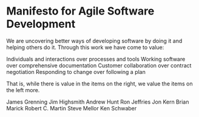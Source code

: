 # Manifesto for Agile Software Development

We are uncovering better ways of developing 
software by doing it and helping others do it.
Through this work we have come to value:


Individuals and interactions over processes and tools
Working software over comprehensive documentation
Customer collaboration over contract negotiation
Responding to change over following a plan


That is, while there is value in the items on
the right, we value the items on the left more.

James Grenning
Jim Highsmith
Andrew Hunt
Ron Jeffries
Jon Kern
Brian Marick
Robert C. Martin
Steve Mellor
Ken Schwaber

